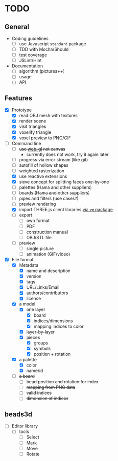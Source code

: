 # TODO

## General
* Coding guidelines
  * [ ] use Javascript `standard` package
  * [ ] TDD with Mocha/Should
  * [ ] test coverage
  * [ ] JSLint/Hint
* Documentation
  * [ ] algorithm (pictures++)
  * [ ] usage
  * [ ] API

## Features
* [x] Prototype
  * [x] read OBJ mesh with textures
  * [x] render scene
  * [x] visit triangles
  * [x] voxelify triangle
  * [x] voxel preview to PNG/GIF
* [ ] Command line
  * [ ] ~~use [web-gl](https://gist.github.com/bsergean/6780d7cc0cabb1b4d6c8) not canvas~~
    * currently does not work, try it again later
  * [ ] progress via error stream (like git)
  * [ ] autofill of hollow shapes
  * [ ] weighted rasterization
  * [x] use reactive extensions
  * [x] sieve concept for splitting faces one-by-one
  * [ ] palettes (Hama and other suppliers)
  * [ ] ~~boards (Hama and other suppliers)~~
  * [ ] pipes and filters (use cases?)
  * [ ] preview rendering
  * [x] import THREE.js client libraries [via `vm` package](http://stackoverflow.com/questions/5171213/load-vanilla-javascript-libraries-into-node-js)
  * [ ] export
    * [ ] own format
    * [ ] PDF
    * [ ] construction manual
    * [ ] OBJ/STL file
  * [ ] preview
    * [ ] single picture
    * [ ] animation (GIF/video)
* [x] File format
  * [x] Metadata
    * [x] name and description
    * [x] version
    * [x] tags
    * [x] URL/Links/Email
    * [x] authors/contributors
    * [x] license
  * [x] a model
    * [x] one layer
      * [x] board
      * [x] indices/dimensions
      * [x] mapping indices to color
    * [x] layer-by-layer
    * [x] pieces
      * [x] groups
      * [x] symbols
      * [x] position + rotation
  * [x] a palette
    * [x] color
    * [x] name/id
  * [ ] ~~a board~~
    * [ ] ~~bead position and rotation for index~~
    * [ ] ~~mapping from PNG data~~
    * [ ] ~~valid indices~~
    * [ ] ~~dimension of indices~~

## beads3d
* [ ] Editor library
  * [ ] tools
    * [ ] Select
    * [ ] Mark
    * [ ] Move
    * [ ] Rotate
